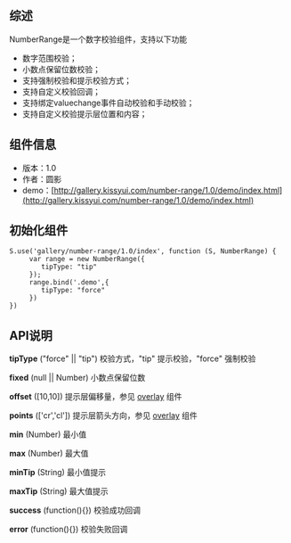 ## 综述

NumberRange是一个数字校验组件，支持以下功能

* 数字范围校验；
* 小数点保留位数校验；
* 支持强制校验和提示校验方式；
* 支持自定义校验回调；
* 支持绑定valuechange事件自动校验和手动校验；
* 支持自定义校验提示层位置和内容；

## 组件信息

* 版本：1.0
* 作者：圆影
* demo：[http://gallery.kissyui.com/number-range/1.0/demo/index.html](http://gallery.kissyui.com/number-range/1.0/demo/index.html)

## 初始化组件
		
    S.use('gallery/number-range/1.0/index', function (S, NumberRange) {
         var range = new NumberRange({
			tipType: "tip"
         });
         range.bind('.demo',{
         	tipType: "force"
         })
    })

## API说明

**tipType** ("force" || "tip")
校验方式，"tip" 提示校验，"force" 强制校验

**fixed** (null || Number)
小数点保留位数

**offset** ([10,10])
提示层偏移量，参见 [overlay](http://docs.kissyui.com/1.4/docs/html/api/component/extension/align.html#component.extension.Align.config.align) 组件

**points** (['cr','cl'])
提示层箭头方向，参见 [overlay](http://docs.kissyui.com/1.4/docs/html/api/component/extension/align.html#component.extension.Align.config.align) 组件

**min** (Number)
最小值

**max** (Number)
最大值

**minTip** (String)
最小值提示

**maxTip** (String)
最大值提示

**success** (function(){})
校验成功回调

**error** (function(){})
校验失败回调